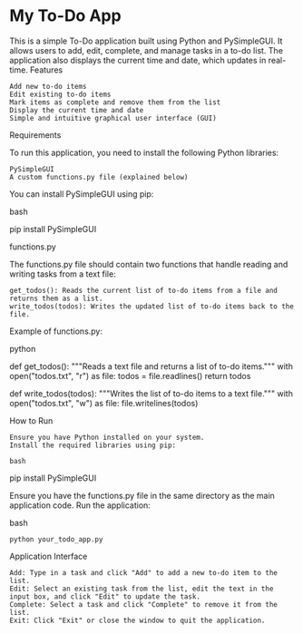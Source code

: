 # My To-Do App

This is a simple To-Do application built using Python and PySimpleGUI. It allows users to add, edit, complete, and manage tasks in a to-do list. The application also displays the current time and date, which updates in real-time.
Features

    Add new to-do items
    Edit existing to-do items
    Mark items as complete and remove them from the list
    Display the current time and date
    Simple and intuitive graphical user interface (GUI)

Requirements

To run this application, you need to install the following Python libraries:

    PySimpleGUI
    A custom functions.py file (explained below)

You can install PySimpleGUI using pip:

bash

pip install PySimpleGUI

functions.py

The functions.py file should contain two functions that handle reading and writing tasks from a text file:

    get_todos(): Reads the current list of to-do items from a file and returns them as a list.
    write_todos(todos): Writes the updated list of to-do items back to the file.

Example of functions.py:

python

def get_todos():
    """Reads a text file and returns a list of to-do items."""
    with open("todos.txt", "r") as file:
        todos = file.readlines()
    return todos

def write_todos(todos):
    """Writes the list of to-do items to a text file."""
    with open("todos.txt", "w") as file:
        file.writelines(todos)

How to Run

    Ensure you have Python installed on your system.
    Install the required libraries using pip:

    bash

pip install PySimpleGUI

Ensure you have the functions.py file in the same directory as the main application code.
Run the application:

bash

    python your_todo_app.py

Application Interface

    Add: Type in a task and click "Add" to add a new to-do item to the list.
    Edit: Select an existing task from the list, edit the text in the input box, and click "Edit" to update the task.
    Complete: Select a task and click "Complete" to remove it from the list.
    Exit: Click "Exit" or close the window to quit the application.
